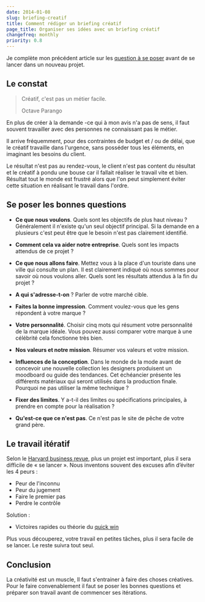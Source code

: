 ```yaml
---
date: 2014-01-08
slug: briefing-creatif
title: Comment rédiger un briefing créatif
page_title: Organiser ses idées avec un briefing créatif
changefreq: monthly
priority: 0.8
---
```


Je complète mon précédent article sur les [question à se poser](http://davidl.fr/blog/redaction-briefing.html) avant de se lancer dans un nouveau projet.

## Le constat

>Créatif, c'est pas un métier facile.
>
>Octave Parango

En plus de créer à la demande -ce qui à mon avis n'a pas de sens, il faut souvent travailler avec des personnes ne connaissant pas le métier.

Il arrive fréquemment, pour des contraintes de budget et / ou de délai, que le créatif travaille dans l'urgence, sans posséder tous les éléments, en imaginant les besoins du client.

Le résultat n'est pas au rendez-vous, le client n'est pas content du résultat et le créatif à pondu une bouse car il fallait réaliser le travail vite et bien. Résultat tout le monde est frustré alors que l'on peut simplement éviter cette situation en réalisant le travail dans l'ordre.

## Se poser les bonnes questions

- __Ce que nous voulons__.
Quels sont les objectifs de plus haut niveau ? Généralement il n'existe qu'un seul objectif principal. Si la demande en a plusieurs c'est peut être que le besoin n'est pas clairement identifié.

- __Comment cela va aider notre entreprise__.
Quels sont les impacts attendus de ce projet ?

- __Ce que nous allons faire__.
Mettez vous à la place d'un touriste dans une ville qui consulte un plan. Il est clairement indiqué où nous sommes pour savoir où nous voulons aller.
Quels sont les résultats attendus à la fin du projet ?

- __A qui s'adresse-t-on__ ?
Parler de votre marché cible.

- __Faites la bonne impression__.
Comment voulez-vous que les gens répondent à votre marque ?

- __Votre personnalité__.
Choisir cinq mots qui résument votre personnalité de la marque idéale. Vous pouvez aussi comparer votre marque à une célébrité cela fonctionne très bien.

- __Nos valeurs et notre mission__.
Résumer vos valeurs et votre mission.

- __Influences de la conception__.
Dans le monde de la mode avant de concevoir une nouvelle collection les designers produisent un moodboard ou guide des tendances. Cet échéancier présente les différents matériaux qui seront utilisés dans la production finale. Pourquoi ne pas utiliser la même technique ?

- __Fixer des limites__.
Y a-t-il des limites ou spécifications principales, à prendre en compte pour la réalisation ?

- __Qu'est-ce que ce n'est pas__.
Ce n'est pas le site de pêche de votre grand père.

## Le travail itératif

Selon le [Harvard business revue](http://hbr.org/), plus un projet est important, plus il sera difficile de « se lancer ». Nous inventons souvent des excuses afin d’éviter les 4 peurs :

- Peur de l'inconnu
- Peur du jugement
- Faire le premier pas
- Perdre le contrôle

Solution :

- Victoires rapides ou théorie du [quick win](http://blog.agenoria.com/general/miser-sur-le-quick-win.html)

Plus vous découperez, votre travail en petites tâches, plus il sera facile de se lancer. Le reste suivra tout seul.

## Conclusion

La créativité est un muscle, Il faut s'entrainer à faire des choses créatives. Pour le faire convenablement il faut se poser les bonnes questions et préparer son travail avant de commencer ses itérations.
